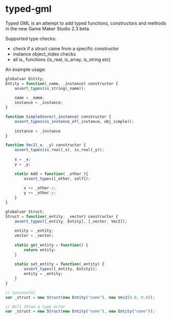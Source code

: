 # typed-gml
Typed GML is an attempt to add typed functions, constructors and methods in the new Game Maker Studio 2.3 beta.

Supported type checks:
* check if a struct came from a specific constructor
* instance object_index checks
* all is_ functions (is_real, is_array, is_string etc)

An example usage:
```JavaScript
globalvar Entity;
Entity = function(_name, _instance) constructor {
	assert_types(is_string(_name));
	
	name = _name;
	instance = _instance;
}

function SimpleStorer(_instance) constructor {
	assert_types(is_instance_of(_instance, obj_simple));
	
	instance = _instance
}

function Vec2(_x, _y) constructor {
	assert_types(is_real(_x), is_real(_y));
	
	x = _x;
	y = _y;
	
	static Add = function( _other ){
		assert_types([_other, self]);
		
		x += _other.x;
		y += _other.y;
	}
}

globalvar Struct;
Struct = function(_entity, _vector) constructor {
	assert_types([_entity, Entity], [_vector, Vec2]);
	
	entity = _entity;
	vector = _vector;
	
	static get_entity = function() {
		return entity;
	}
	
	static set_entity = function(_entity) {
		assert_types([_entity, Entity]);
		entity = _entity;
	}
}

// Successful
var _struct = new Struct(new Entity("name"), new Vec2(0.0, 0.0));

// Will throw a type error
var _struct = new Struct(new Entity("name"), new Entity("name"));
```

